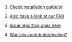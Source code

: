 1. [Check installation guide(s)](https://github.com/PokemonGoF/PokemonGo-Bot/wiki/Installation)

2. [Also have a look at our FAQ](https://github.com/PokemonGoF/PokemonGo-Bot/wiki/FAQ)

3. [Issue reporting goes here](https://github.com/PokemonGoF/PokemonGo-Bot/issues)

4. [Want do contribute/develop?](https://github.com/PokemonGoF/PokemonGo-Bot/wiki/Develop-PokemonGo-Bot)